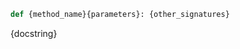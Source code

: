 
<a id="{class_name}.{method_name}"></a>

<div class="class_members" markdown="1">

```python
def {method_name}{parameters}: {other_signatures}
```

<div class="method_docstring" markdown="1">

{docstring}

</div>

</div>
